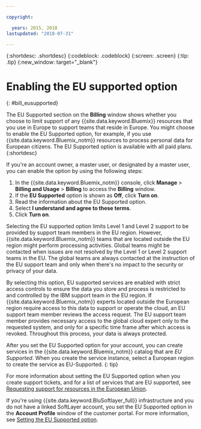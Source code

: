 ```yaml
---

copyright:

  years: 2015, 2018
lastupdated: "2018-07-31"

---
```


{:shortdesc: .shortdesc}
{:codeblock: .codeblock}
{:screen: .screen}
{:tip: .tip}
{:new_window: target="_blank"}

# Enabling the EU supported option
{: #bill_eusupported}

The EU Supported section on the **Billing** window shows whether you choose to limit support of any {{site.data.keyword.Bluemix}} resources that you use in Europe to support teams that reside in Europe. You might choose to enable the EU Supported option, for example, if you use {{site.data.keyword.Bluemix_notm}} resources to process personal data for European citizens. The EU Supported option is available with all paid plans.
{:shortdesc}

If you're an account owner, a master user, or designated by a master user, you can enable the option by using the following steps:

1. In the {{site.data.keyword.Bluemix_notm}} console, click **Manage** > **Billing and Usage** > **Billing** to access the **Billing** window.  
2. If the **EU Supported** option is shown as **Off**, click **Turn on**.
3. Read the information about the EU Supported option.
4. Select **I understand and agree to these terms**.
5. Click **Turn on**.

Selecting the EU supported option limits Level 1 and Level 2 support to be provided by support team members in the EU region. However, {{site.data.keyword.Bluemix_notm}} teams that are located outside the EU region might perform processing activities. Global teams might be contacted when issues are not resolved by the Level 1 or Level 2 support teams in the EU. The global teams are always contacted at the instruction of the EU support team and only when there's no impact to the security or privacy of your data.

By selecting this option, EU supported services are enabled with strict access controls to ensure the data you store and process is restricted to and controlled by the IBM support team in the EU region. If {{site.data.keyword.Bluemix_notm}} experts located outside the European region require access to this data to support or operate the cloud, an EU support team member reviews the access request. The EU support team member provides necessary access to the global cloud expert only to the requested system, and only for a specific time frame after which access is revoked. Throughout this process, your data is always protected.

After you set the EU Supported option for your account, you can create services in the {{site.data.keyword.Bluemix_notm}} catalog that are *EU Supported*. When you create the service instance, select a European region to create the service as EU-Supported.
{: tip}

For more information about setting the EU Supported option when you create support tickets, and for a list of services that are EU supported, see [Requesting support for resources in the European Union](/docs/get-support/howtogetsupport.html#eusupported).

If you're using {{site.data.keyword.BluSoftlayer_full}} infrastructure and you do not have a linked SoftLayer account, you set the EU Supported option in the **Account Profile** window of the customer portal. For more information, see [Setting the EU Supported option](/docs/customer-portal/cpmanuserprof.html#cp_seteusupported).
